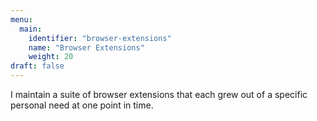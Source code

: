```yaml
---
menu:
  main:
    identifier: "browser-extensions"
    name: "Browser Extensions"
    weight: 20
draft: false
---
```


I maintain a suite of browser extensions that each grew out of a specific personal need at one point in time.
